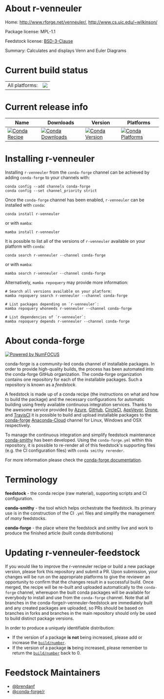About r-venneuler
=================

Home: http://www.rforge.net/venneuler/, http://www.cs.uic.edu/~wilkinson/

Package license: MPL-1.1

Feedstock license: [BSD-3-Clause](https://github.com/conda-forge/r-venneuler-feedstock/blob/main/LICENSE.txt)

Summary: Calculates and displays Venn and Euler Diagrams

Current build status
====================


<table><tr><td>All platforms:</td>
    <td>
      <a href="https://dev.azure.com/conda-forge/feedstock-builds/_build/latest?definitionId=10774&branchName=main">
        <img src="https://dev.azure.com/conda-forge/feedstock-builds/_apis/build/status/r-venneuler-feedstock?branchName=main">
      </a>
    </td>
  </tr>
</table>

Current release info
====================

| Name | Downloads | Version | Platforms |
| --- | --- | --- | --- |
| [![Conda Recipe](https://img.shields.io/badge/recipe-r--venneuler-green.svg)](https://anaconda.org/conda-forge/r-venneuler) | [![Conda Downloads](https://img.shields.io/conda/dn/conda-forge/r-venneuler.svg)](https://anaconda.org/conda-forge/r-venneuler) | [![Conda Version](https://img.shields.io/conda/vn/conda-forge/r-venneuler.svg)](https://anaconda.org/conda-forge/r-venneuler) | [![Conda Platforms](https://img.shields.io/conda/pn/conda-forge/r-venneuler.svg)](https://anaconda.org/conda-forge/r-venneuler) |

Installing r-venneuler
======================

Installing `r-venneuler` from the `conda-forge` channel can be achieved by adding `conda-forge` to your channels with:

```
conda config --add channels conda-forge
conda config --set channel_priority strict
```

Once the `conda-forge` channel has been enabled, `r-venneuler` can be installed with `conda`:

```
conda install r-venneuler
```

or with `mamba`:

```
mamba install r-venneuler
```

It is possible to list all of the versions of `r-venneuler` available on your platform with `conda`:

```
conda search r-venneuler --channel conda-forge
```

or with `mamba`:

```
mamba search r-venneuler --channel conda-forge
```

Alternatively, `mamba repoquery` may provide more information:

```
# Search all versions available on your platform:
mamba repoquery search r-venneuler --channel conda-forge

# List packages depending on `r-venneuler`:
mamba repoquery whoneeds r-venneuler --channel conda-forge

# List dependencies of `r-venneuler`:
mamba repoquery depends r-venneuler --channel conda-forge
```


About conda-forge
=================

[![Powered by
NumFOCUS](https://img.shields.io/badge/powered%20by-NumFOCUS-orange.svg?style=flat&colorA=E1523D&colorB=007D8A)](https://numfocus.org)

conda-forge is a community-led conda channel of installable packages.
In order to provide high-quality builds, the process has been automated into the
conda-forge GitHub organization. The conda-forge organization contains one repository
for each of the installable packages. Such a repository is known as a *feedstock*.

A feedstock is made up of a conda recipe (the instructions on what and how to build
the package) and the necessary configurations for automatic building using freely
available continuous integration services. Thanks to the awesome service provided by
[Azure](https://azure.microsoft.com/en-us/services/devops/), [GitHub](https://github.com/),
[CircleCI](https://circleci.com/), [AppVeyor](https://www.appveyor.com/),
[Drone](https://cloud.drone.io/welcome), and [TravisCI](https://travis-ci.com/)
it is possible to build and upload installable packages to the
[conda-forge](https://anaconda.org/conda-forge) [Anaconda-Cloud](https://anaconda.org/)
channel for Linux, Windows and OSX respectively.

To manage the continuous integration and simplify feedstock maintenance
[conda-smithy](https://github.com/conda-forge/conda-smithy) has been developed.
Using the ``conda-forge.yml`` within this repository, it is possible to re-render all of
this feedstock's supporting files (e.g. the CI configuration files) with ``conda smithy rerender``.

For more information please check the [conda-forge documentation](https://conda-forge.org/docs/).

Terminology
===========

**feedstock** - the conda recipe (raw material), supporting scripts and CI configuration.

**conda-smithy** - the tool which helps orchestrate the feedstock.
                   Its primary use is in the construction of the CI ``.yml`` files
                   and simplify the management of *many* feedstocks.

**conda-forge** - the place where the feedstock and smithy live and work to
                  produce the finished article (built conda distributions)


Updating r-venneuler-feedstock
==============================

If you would like to improve the r-venneuler recipe or build a new
package version, please fork this repository and submit a PR. Upon submission,
your changes will be run on the appropriate platforms to give the reviewer an
opportunity to confirm that the changes result in a successful build. Once
merged, the recipe will be re-built and uploaded automatically to the
`conda-forge` channel, whereupon the built conda packages will be available for
everybody to install and use from the `conda-forge` channel.
Note that all branches in the conda-forge/r-venneuler-feedstock are
immediately built and any created packages are uploaded, so PRs should be based
on branches in forks and branches in the main repository should only be used to
build distinct package versions.

In order to produce a uniquely identifiable distribution:
 * If the version of a package **is not** being increased, please add or increase
   the [``build/number``](https://docs.conda.io/projects/conda-build/en/latest/resources/define-metadata.html#build-number-and-string).
 * If the version of a package **is** being increased, please remember to return
   the [``build/number``](https://docs.conda.io/projects/conda-build/en/latest/resources/define-metadata.html#build-number-and-string)
   back to 0.

Feedstock Maintainers
=====================

* [@brendanf](https://github.com/brendanf/)
* [@conda-forge/r](https://github.com/conda-forge/r/)

